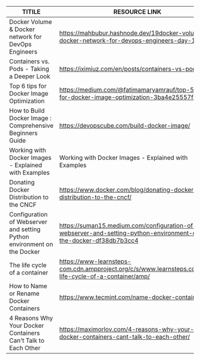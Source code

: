 


| TITILE  | RESOURCE LINK |
| ------------- | -------------  |
|  Docker Volume & Docker network for DevOps Engineers | https://mahbubur.hashnode.dev/19docker-volume-docker-network-for-devops-engineers-day-19   | t/
| Containers vs. Pods - Taking a Deeper Look | https://iximiuz.com/en/posts/containers-vs-pods/  |
| Top 6 tips for Docker Image Optimization  |  https://medium.com/@fatimamaryamrauf/top-5-tips-for-docker-image-optimization-3ba4e25557fb  | 
| How to Build Docker Image : Comprehensive Beginners Guide | https://devopscube.com/build-docker-image/ | 
|  Working with Docker Images - Explained with Examples  |  Working with Docker Images - Explained with Examples   |
|  Donating Docker Distribution to the CNCF  | https://www.docker.com/blog/donating-docker-distribution-to-the-cncf/  |
| Configuration of Webserver and setting Python environment on the Docker | https://suman15.medium.com/configuration-of-webserver-and-setting-python-environment-on-the-docker-df38db7b3cc4  | 
| The life cycle of a container | https://www-learnsteps-com.cdn.ampproject.org/c/s/www.learnsteps.com/the-life-cycle-of-a-container/amp/ | 
| How to Name or Rename Docker Containers | https://www.tecmint.com/name-docker-containers/  | 
| 4 Reasons Why Your Docker Containers Can't Talk to Each Other  | https://maximorlov.com/4-reasons-why-your-docker-containers-cant-talk-to-each-other/  |


